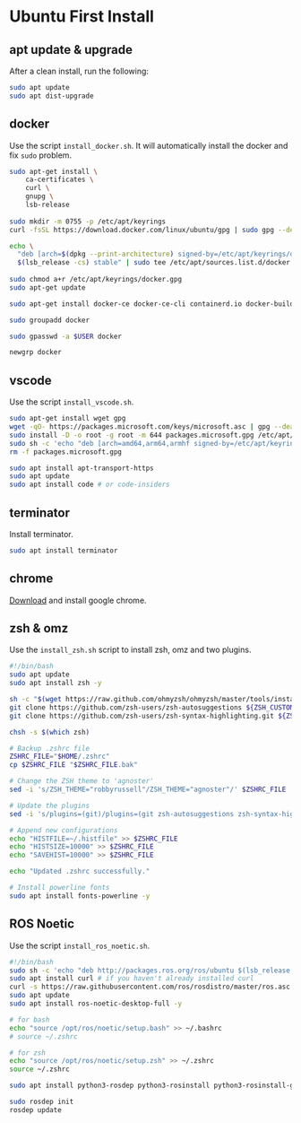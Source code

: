 
# Ubuntu First Install

## apt update & upgrade

After a clean install, run the following:

```bash
sudo apt update
sudo apt dist-upgrade
```

## docker

Use the script `install_docker.sh`. It will automatically install the docker and fix `sudo` problem.

```bash
sudo apt-get install \
    ca-certificates \
    curl \
    gnupg \
    lsb-release
    
sudo mkdir -m 0755 -p /etc/apt/keyrings
curl -fsSL https://download.docker.com/linux/ubuntu/gpg | sudo gpg --dearmor -o /etc/apt/keyrings/docker.gpg

echo \
  "deb [arch=$(dpkg --print-architecture) signed-by=/etc/apt/keyrings/docker.gpg] https://download.docker.com/linux/ubuntu \
  $(lsb_release -cs) stable" | sudo tee /etc/apt/sources.list.d/docker.list > /dev/null
  
sudo chmod a+r /etc/apt/keyrings/docker.gpg
sudo apt-get update

sudo apt-get install docker-ce docker-ce-cli containerd.io docker-buildx-plugin docker-compose-plugin

sudo groupadd docker

sudo gpasswd -a $USER docker

newgrp docker
```

## vscode

Use the script `install_vscode.sh`.

```bash
sudo apt-get install wget gpg
wget -qO- https://packages.microsoft.com/keys/microsoft.asc | gpg --dearmor > packages.microsoft.gpg
sudo install -D -o root -g root -m 644 packages.microsoft.gpg /etc/apt/keyrings/packages.microsoft.gpg
sudo sh -c 'echo "deb [arch=amd64,arm64,armhf signed-by=/etc/apt/keyrings/packages.microsoft.gpg] https://packages.microsoft.com/repos/code stable main" > /etc/apt/sources.list.d/vscode.list'
rm -f packages.microsoft.gpg

sudo apt install apt-transport-https
sudo apt update
sudo apt install code # or code-insiders
```

## terminator

Install terminator.

```bash
sudo apt install terminator
```

## chrome

[Download](https://www.google.com/chrome/) and install google chrome.

## zsh & omz

Use the `install_zsh.sh` script to install zsh, omz and two plugins.

```bash
#!/bin/bash
sudo apt update
sudo apt install zsh -y

sh -c "$(wget https://raw.github.com/ohmyzsh/ohmyzsh/master/tools/install.sh -O -)"
git clone https://github.com/zsh-users/zsh-autosuggestions ${ZSH_CUSTOM:-~/.oh-my-zsh/custom}/plugins/zsh-autosuggestions
git clone https://github.com/zsh-users/zsh-syntax-highlighting.git ${ZSH_CUSTOM:-~/.oh-my-zsh/custom}/plugins/zsh-syntax-highlighting

chsh -s $(which zsh)

# Backup .zshrc file
ZSHRC_FILE="$HOME/.zshrc"
cp $ZSHRC_FILE "$ZSHRC_FILE.bak"

# Change the ZSH theme to 'agnoster'
sed -i 's/ZSH_THEME="robbyrussell"/ZSH_THEME="agnoster"/' $ZSHRC_FILE

# Update the plugins
sed -i 's/plugins=(git)/plugins=(git zsh-autosuggestions zsh-syntax-highlighting)/' $ZSHRC_FILE

# Append new configurations
echo "HISTFILE=~/.histfile" >> $ZSHRC_FILE
echo "HISTSIZE=10000" >> $ZSHRC_FILE
echo "SAVEHIST=10000" >> $ZSHRC_FILE

echo "Updated .zshrc successfully."

# Install powerline fonts
sudo apt install fonts-powerline -y
```

## ROS Noetic

Use the script `install_ros_noetic.sh`.
```bash
#!/bin/bash
sudo sh -c 'echo "deb http://packages.ros.org/ros/ubuntu $(lsb_release -sc) main" > /etc/apt/sources.list.d/ros-latest.list'
sudo apt install curl # if you haven't already installed curl
curl -s https://raw.githubusercontent.com/ros/rosdistro/master/ros.asc | sudo apt-key add -
sudo apt update
sudo apt install ros-noetic-desktop-full -y

# for bash
echo "source /opt/ros/noetic/setup.bash" >> ~/.bashrc
# source ~/.zshrc

# for zsh
echo "source /opt/ros/noetic/setup.zsh" >> ~/.zshrc
source ~/.zshrc

sudo apt install python3-rosdep python3-rosinstall python3-rosinstall-generator python3-wstool build-essential -y

sudo rosdep init
rosdep update
```

